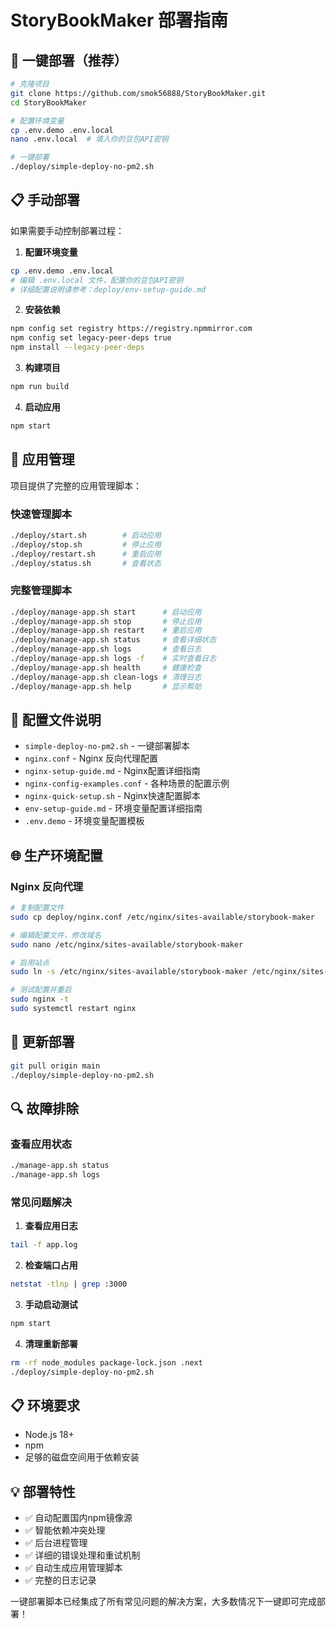 # StoryBookMaker 部署指南

## 🚀 一键部署（推荐）

```bash
# 克隆项目
git clone https://github.com/smok56888/StoryBookMaker.git
cd StoryBookMaker

# 配置环境变量
cp .env.demo .env.local
nano .env.local  # 填入你的豆包API密钥

# 一键部署
./deploy/simple-deploy-no-pm2.sh
```

## 📋 手动部署

如果需要手动控制部署过程：

1. **配置环境变量**
```bash
cp .env.demo .env.local
# 编辑 .env.local 文件，配置你的豆包API密钥
# 详细配置说明请参考：deploy/env-setup-guide.md
```

2. **安装依赖**
```bash
npm config set registry https://registry.npmmirror.com
npm config set legacy-peer-deps true
npm install --legacy-peer-deps
```

3. **构建项目**
```bash
npm run build
```

4. **启动应用**
```bash
npm start
```

## 🔧 应用管理

项目提供了完整的应用管理脚本：

### 快速管理脚本
```bash
./deploy/start.sh        # 启动应用
./deploy/stop.sh         # 停止应用
./deploy/restart.sh      # 重启应用
./deploy/status.sh       # 查看状态
```

### 完整管理脚本
```bash
./deploy/manage-app.sh start      # 启动应用
./deploy/manage-app.sh stop       # 停止应用
./deploy/manage-app.sh restart    # 重启应用
./deploy/manage-app.sh status     # 查看详细状态
./deploy/manage-app.sh logs       # 查看日志
./deploy/manage-app.sh logs -f    # 实时查看日志
./deploy/manage-app.sh health     # 健康检查
./deploy/manage-app.sh clean-logs # 清理日志
./deploy/manage-app.sh help       # 显示帮助
```

## 📁 配置文件说明

- `simple-deploy-no-pm2.sh` - 一键部署脚本
- `nginx.conf` - Nginx 反向代理配置
- `nginx-setup-guide.md` - Nginx配置详细指南
- `nginx-config-examples.conf` - 各种场景的配置示例
- `nginx-quick-setup.sh` - Nginx快速配置脚本
- `env-setup-guide.md` - 环境变量配置详细指南
- `.env.demo` - 环境变量配置模板

## 🌐 生产环境配置

### Nginx 反向代理

```bash
# 复制配置文件
sudo cp deploy/nginx.conf /etc/nginx/sites-available/storybook-maker

# 编辑配置文件，修改域名
sudo nano /etc/nginx/sites-available/storybook-maker

# 启用站点
sudo ln -s /etc/nginx/sites-available/storybook-maker /etc/nginx/sites-enabled/

# 测试配置并重启
sudo nginx -t
sudo systemctl restart nginx
```

## 🔄 更新部署

```bash
git pull origin main
./deploy/simple-deploy-no-pm2.sh
```

## 🔍 故障排除

### 查看应用状态
```bash
./manage-app.sh status
./manage-app.sh logs
```

### 常见问题解决

1. **查看应用日志**
```bash
tail -f app.log
```

2. **检查端口占用**
```bash
netstat -tlnp | grep :3000
```

3. **手动启动测试**
```bash
npm start
```

4. **清理重新部署**
```bash
rm -rf node_modules package-lock.json .next
./deploy/simple-deploy-no-pm2.sh
```

## 📋 环境要求

- Node.js 18+
- npm
- 足够的磁盘空间用于依赖安装

## 💡 部署特性

- ✅ 自动配置国内npm镜像源
- ✅ 智能依赖冲突处理
- ✅ 后台进程管理
- ✅ 详细的错误处理和重试机制
- ✅ 自动生成应用管理脚本
- ✅ 完整的日志记录

一键部署脚本已经集成了所有常见问题的解决方案，大多数情况下一键即可完成部署！